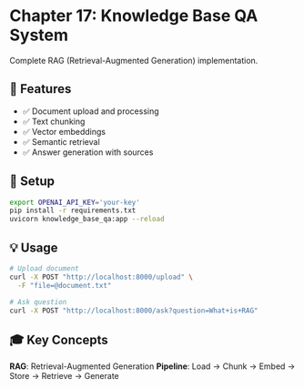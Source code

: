 # Chapter 17: Knowledge Base QA System

Complete RAG (Retrieval-Augmented Generation) implementation.

## 🎯 Features

- ✅ Document upload and processing
- ✅ Text chunking
- ✅ Vector embeddings
- ✅ Semantic retrieval
- ✅ Answer generation with sources

## 🚀 Setup

```bash
export OPENAI_API_KEY='your-key'
pip install -r requirements.txt
uvicorn knowledge_base_qa:app --reload
```

## 💡 Usage

```bash
# Upload document
curl -X POST "http://localhost:8000/upload" \
  -F "file=@document.txt"

# Ask question
curl -X POST "http://localhost:8000/ask?question=What+is+RAG"
```

## 🎓 Key Concepts

**RAG**: Retrieval-Augmented Generation
**Pipeline**: Load → Chunk → Embed → Store → Retrieve → Generate

